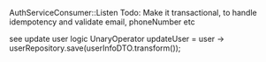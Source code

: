 AuthServiceConsumer::Listen
Todo: Make it transactional, to handle idempotency and validate email, phoneNumber etc

see update user logic
UnaryOperator<UserInfo> updateUser = user -> userRepository.save(userInfoDTO.transform());
